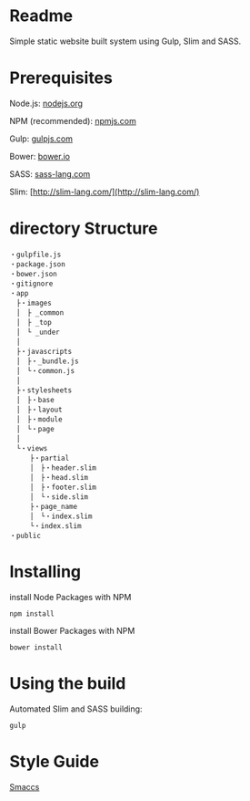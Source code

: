 # Readme #

Simple static website built system using Gulp, Slim and SASS.

# Prerequisites #

Node.js: [nodejs.org](http://nodejs.org)

NPM (recommended): [npmjs.com](http://npmjs.com)

Gulp: [gulpjs.com](http://gulpjs.com/)

Bower: [bower.io](https://bower.io/)

SASS: [sass-lang.com](http://sass-lang.com)

Slim: [http://slim-lang.com/](http://slim-lang.com/)

# directory Structure #
```
・gulpfile.js
・package.json
・bower.json
・gitignore
・app
　├・images
　│　├ _common
　│　├ _top
　│　└ _under
　│
　├・javascripts
　│　├・_bundle.js
　│　└・common.js
　│
　├・stylesheets
　│　├・base
　│　├・layout
　│　├・module
　│　└・page
　│
　└・views
　　　├・partial
　　　│　├・header.slim
　　　│　├・head.slim
　　　│　├・footer.slim
　　　│　└・side.slim
　　　├・page_name
　　　│　└・index.slim
　　　└・index.slim
・public

```


# Installing #
install Node Packages with NPM
```
npm install
```

install Bower Packages with NPM
```
bower install
```

# Using the build #
Automated Slim and SASS building:
```
gulp
```

# Style Guide
[Smaccs](http://vanseodesign.com/css/smacss-introduction/)
